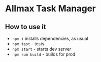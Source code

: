 # Allmax Task Manager

## How to use it

- `npm i` installs dependencies, as usual
- `npm test` - tests
- `npm start` - starts dev server
- `npm run build` - builds for prod
